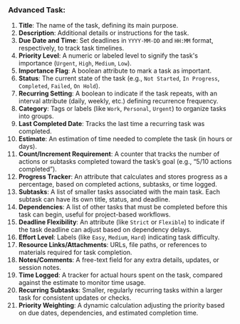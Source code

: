 ### Advanced Task:

1. **Title**: The name of the task, defining its main purpose.
2. **Description**: Additional details or instructions for the task.
3. **Due Date and Time**: Set deadlines in `YYYY-MM-DD` and `HH:MM` format, respectively, to track task timelines.
4. **Priority Level**: A numeric or labeled level to signify the task's importance (`Urgent`, `High`, `Medium`, `Low`).
5. **Importance Flag**: A boolean attribute to mark a task as important.
6. **Status**: The current state of the task (e.g., `Not Started`, `In Progress`, `Completed`, `Failed`, `On Hold`).
7. **Recurring Setting**: A boolean to indicate if the task repeats, with an interval attribute (daily, weekly, etc.)
   defining recurrence frequency.
8. **Category**: Tags or labels (like `Work`, `Personal`, `Urgent`) to organize tasks into groups.
9. **Last Completed Date**: Tracks the last time a recurring task was completed.
10. **Estimate**: An estimation of time needed to complete the task (in hours or days).
11. **Count/Increment Requirement**: A counter that tracks the number of actions or subtasks completed toward the task’s
    goal (e.g., “5/10 actions completed”).
12. **Progress Tracker**: An attribute that calculates and stores progress as a percentage, based on completed actions,
    subtasks, or time logged.
13. **Subtasks**: A list of smaller tasks associated with the main task. Each subtask can have its own title, status,
    and deadline.
14. **Dependencies**: A list of other tasks that must be completed before this task can begin, useful for project-based
    workflows.
15. **Deadline Flexibility**: An attribute (like `Strict` or `Flexible`) to indicate if the task deadline can adjust
    based on dependency delays.
16. **Effort Level**: Labels (like `Easy`, `Medium`, `Hard`) indicating task difficulty.
17. **Resource Links/Attachments**: URLs, file paths, or references to materials required for task completion.
18. **Notes/Comments**: A free-text field for any extra details, updates, or session notes.
19. **Time Logged**: A tracker for actual hours spent on the task, compared against the estimate to monitor time usage.
20. **Recurring Subtasks**: Smaller, regularly recurring tasks within a larger task for consistent updates or checks.
21. **Priority Weighting**: A dynamic calculation adjusting the priority based on due dates, dependencies, and estimated
    completion time.